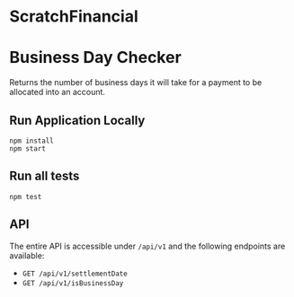 # ScratchFinancial
# Business Day Checker
Returns the number of business days it will take for a payment to be allocated into an account.

## Run Application Locally

```
npm install
npm start
```

## Run all tests
```
npm test
```

## API

The entire API is accessible under `/api/v1` and the following endpoints are available:

- `GET /api/v1/settlementDate`
- `GET /api/v1/isBusinessDay`
